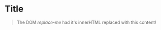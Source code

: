 <h1>Title</h1>
<blockquote>The DOM <i>replace-me</i> had it's innerHTML replaced with this content!</blockquote>